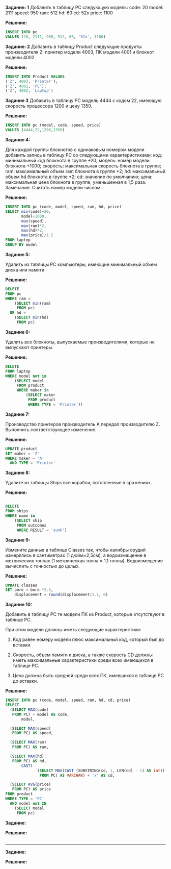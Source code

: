 __Задание: 1__
Добавить в таблицу PC следующую модель:
code: 20
model: 2111
speed: 950
ram: 512
hd: 60
cd: 52x
price: 1100

__Решение:__
```sql
INSERT INTO pc
VALUES (20, 2111, 950, 512, 60, '52x', 1100)
```
__Задание: 2__
Добавить в таблицу Product следующие продукты производителя Z:
принтер модели 4003, ПК модели 4001 и блокнот модели 4002

__Решение:__
```sql
INSERT INTO Product VALUES
('Z', 4003, 'Printer'),
('Z', 4001, 'PC'),
('Z', 4002, 'Laptop') 
```
__Задание 3__
Добавить в таблицу PC модель 4444 с кодом 22, имеющую скорость процессора 1200 и цену 1350.

__Решение:__
```sql
INSERT INTO pc (model, code, speed, price)
VALUES (4444,22,1200,1350)
```

__Задание 4:__

Для каждой группы блокнотов с одинаковым номером модели добавить запись в таблицу PC со следующими характеристиками:
код: минимальный код блокнота в группе +20;
модель: номер модели блокнота +1000;
скорость: максимальная скорость блокнота в группе;
ram: максимальный объем ram блокнота в группе *2;
hd: максимальный объем hd блокнота в группе *2;
cd: значение по умолчанию;
цена: максимальная цена блокнота в группе, уменьшенная в 1,5 раза.
Замечание. Считать номер модели числом.

__Решение:__
```sql
INSERT INTO pc (code, model, speed, ram, hd, price)
SELECT min(code)+20,
       model+1000,
       max(speed),
       max(ram)*2,
       max(hd)*2,
       max(price)/1.5
FROM laptop
GROUP BY model
```

__Задание 5:__

Удалить из таблицы PC компьютеры, имеющие минимальный объем диска или памяти.

__Решение:__
```sql
DELETE
FROM pc
WHERE ram =
    (SELECT min(ram)
     FROM pc)
  OR hd =
    (SELECT min(hd)
     FROM pc)
```

__Задание 6:__

Удалить все блокноты, выпускаемые производителями, которые не выпускают принтеры.

__Решение:__
```sql
DELETE
FROM laptop
WHERE model not in
    (SELECT model
     FROM product
     WHERE maker in
         (SELECT maker
          FROM product
          WHERE TYPE = 'Printer'))
```

__Задание 7:__

Производство принтеров производитель A передал производителю Z. Выполнить соответствующее изменение.

__Решение:__
```sql
UPDATE product
SET maker = 'Z'
WHERE maker = 'A'
  AND TYPE = 'Printer'
```

__Задание 8:__

Удалите из таблицы Ships все корабли, потопленные в сражениях.

__Решение:__
```sql

DELETE
FROM ships
WHERE name in
    (SELECT ship
     FROM outcomes
     WHERE RESULT = 'sunk')

```

__Задание 9:__

Измените данные в таблице Classes так, чтобы калибры орудий измерялись в
сантиметрах (1 дюйм=2,5см), а водоизмещение в метрических тоннах (1
метрическая тонна = 1,1 тонны). Водоизмещение вычислить с точностью до
целых.

__Решение:__
```sql
UPDATE classes
SET bore = bore *2.5,
    displacement = round(displacement/1.1, 0)

```
__Задание 10:__

Добавить в таблицу PC те модели ПК из Product, которые отсутствуют в таблице PC.

При этом модели должны иметь следующие характеристики:

1. Код равен номеру модели плюс максимальный код, который был до вставки.

2. Скорость, объем памяти и диска, а также скорость CD должны иметь максимальные характеристики среди всех имеющихся в таблице PC.

3. Цена должна быть средней среди всех ПК, имевшихся в таблице PC до вставки.
   
__Решение:__
```sql
INSERT INTO pc (code, model, speed, ram, hd, cd, price)
SELECT
  (SELECT MAX(code)
   FROM PC) + model AS code,
       model,

  (SELECT MAX(speed)
   FROM PC) AS speed,

  (SELECT MAX(ram)
   FROM PC) AS ram,

  (SELECT MAX(hd)
   FROM PC) AS hd,
       CAST(
              (SELECT MAX(CAST (SUBSTRING(cd, 1, LEN(cd) - 1) AS int))
               FROM PC) AS VARCHAR) + 'x' AS cd,

  (SELECT AVG(price)
   FROM PC) AS price
FROM product
WHERE TYPE = 'PC'
  AND model not IN
    (SELECT model
     FROM pc)

```

__Задание:__


__Решение:__
```sql

```


----

__Задание:__


__Решение:__
```sql

```
